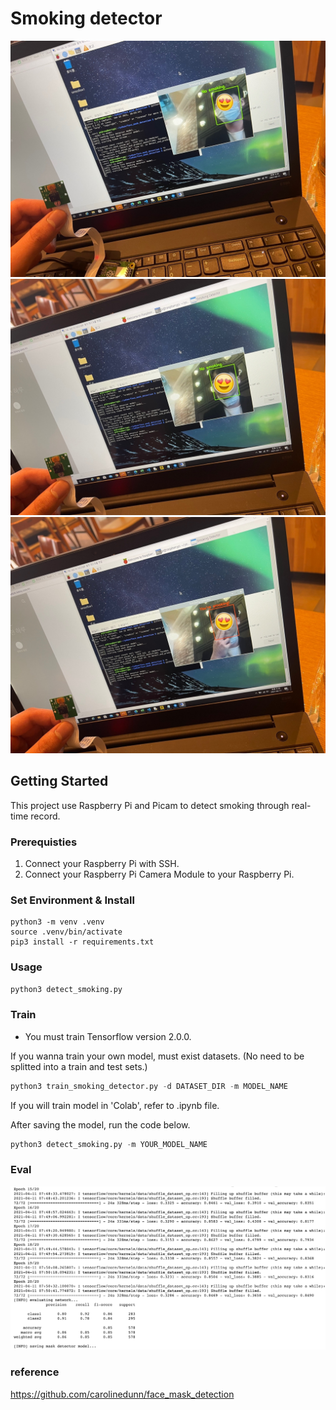 # Smoking detector

![No smoking with mask](./images/no_smoking_with_mask.jpeg)
![No smoking without mask](./images/no_smoking_without_mask.jpeg)
![Smoking](./images/smoking.jpeg)

## Getting Started

This project use Raspberry Pi and Picam to detect smoking through real-time record.

### Prerequisties

1. Connect your Raspberry Pi with SSH.
2. Connect your Raspberry Pi Camera Module to your Raspberry Pi.

### Set Environment & Install

```shell
python3 -m venv .venv
source .venv/bin/activate
pip3 install -r requirements.txt
```

### Usage

```py
python3 detect_smoking.py
```

### Train

* You must train Tensorflow version 2.0.0.

If you wanna train your own model, must exist datasets. (No need to be splitted into a train and test sets.)

```py
python3 train_smoking_detector.py -d DATASET_DIR -m MODEL_NAME
```

If you will train model in 'Colab', refer to .ipynb file.

After saving the model, run the code below.
```py
python3 detect_smoking.py -m YOUR_MODEL_NAME
```

### Eval

![screenshot](./images/training.png)

### reference

https://github.com/carolinedunn/face_mask_detection
